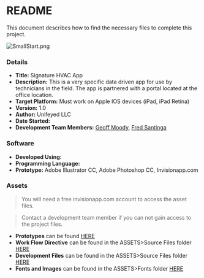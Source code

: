 # README #

This document describes how to find the necessary files to complete this project.

![SmallStart.png](https://bitbucket.org/repo/nra5EE/images/3252186446-SmallStart.png)

### Details ###

* __Title:__ Signature HVAC App
* __Description:__  This is a very specific data driven app for use by technicians in the field.  The app is partnered with a portal located at the office location.
* __Target Platform:__ Must work on Apple IOS devices (iPad, iPad Retina)
* __Version:__ 1.0
* __Author:__ Unifeyed LLC
* __Date Started:__ 
* __Development Team Members:__ [Geoff Moody](mailto:gmoody@unifeyed.com), [Fred Santinga](mailto:fsantinga@unifeyed.com)

### Software ###

* __Developed Using:__ 
* __Programming Language:__ 
* __Prototype:__ Adobe Illustrator CC, Adobe Photoshop CC, Invisionapp.com

### Assets ###

>You will need a free invisionapp.com account to access the asset files. 

>Contact a development team member if you can not gain access to the project files.

* __Prototypes__ can be found [HERE](https://invis.io/RSTJFT4N)
* __Work Flow Directive__ can be found in the ASSETS>Source Files folder [HERE](https://projects.invisionapp.com/d/main#/projects/471341/assets)
* __Development Files__ can be found in the ASSETS>Source Files folder [HERE](https://projects.invisionapp.com/d/main#/projects/471341/assets)
* __Fonts and Images__ can be found in the ASSETS>Fonts folder [HERE](https://projects.invisionapp.com/d/main#/projects/471341/assets)
